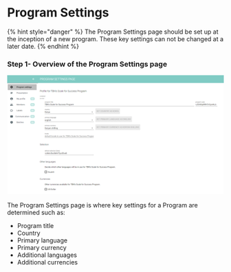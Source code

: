 # Program Settings

{% hint style="danger" %}
The Program Settings page should be set up at the inception of a new program.  These key settings can not be changed at a later date.
{% endhint %}

### Step 1- Overview of the Program Settings page

![](<../../../../.gitbook/assets/image (118).png>)

The Program Settings page is where key settings for a Program are determined such as:

* Program title
* Country
* Primary language
* Primary currency
* Additional languages
* Additional currencies


